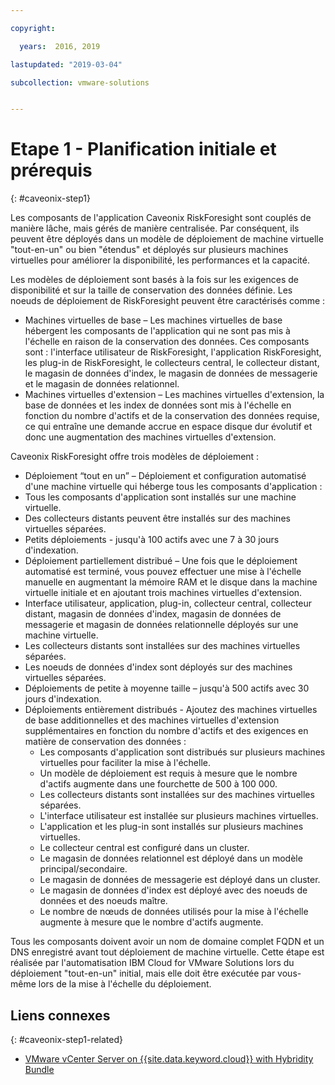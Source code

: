 ```yaml
---

copyright:

  years:  2016, 2019

lastupdated: "2019-03-04"

subcollection: vmware-solutions


---
```


# Etape 1 - Planification initiale et prérequis
{: #caveonix-step1}

Les composants de l'application Caveonix RiskForesight sont couplés de manière lâche, mais gérés de manière centralisée. Par conséquent, ils peuvent être déployés dans un modèle de déploiement de machine virtuelle "tout-en-un" ou bien "étendus" et déployés sur plusieurs machines virtuelles pour améliorer la disponibilité, les performances et la capacité.

Les modèles de déploiement sont basés à la fois sur les exigences de disponibilité et sur la taille de conservation des données définie. Les noeuds de déploiement de RiskForesight peuvent être caractérisés comme :

-	Machines virtuelles de base – Les machines virtuelles de base hébergent les composants de l'application qui ne sont pas mis à l'échelle en raison de la conservation des données. Ces composants sont : l'interface utilisateur de RiskForesight, l'application RiskForesight, les plug-in de RiskForesight, le collecteurs central, le collecteur distant, le magasin de données d'index, le magasin de données de messagerie et le magasin de données relationnel.
-	Machines virtuelles d'extension – Les machines virtuelles d'extension, la base de données et les index de données sont mis à l'échelle en fonction du nombre d'actifs et de la conservation des données requise, ce qui entraîne une demande accrue en espace disque dur évolutif et donc une augmentation des machines virtuelles d'extension.

Caveonix RiskForesight offre trois modèles de déploiement :

-	Déploiement “tout en un” – Déploiement et configuration automatisé d'une machine virtuelle qui héberge tous les composants d'application :
  - Tous les composants d'application sont installés sur une machine virtuelle.
  - Des collecteurs distants peuvent être installés sur des machines virtuelles séparées.
  - Petits déploiements - jusqu'à 100 actifs avec une 7 à 30 jours d'indexation.
-	Déploiement partiellement distribué – Une fois que le déploiement automatisé est terminé, vous pouvez effectuer une mise à l'échelle manuelle en augmentant la mémoire RAM et le disque dans la machine virtuelle initiale et en ajoutant trois machines virtuelles d'extension.
  - Interface utilisateur, application, plug-in, collecteur central, collecteur distant, magasin de données d'index, magasin de données de messagerie et magasin de données relationnelle déployés sur une machine virtuelle.
  - Les collecteurs distants sont installées sur des machines virtuelles séparées.
  -	Les noeuds de données d'index sont déployés sur des machines virtuelles séparées.
  -	Déploiements de petite à moyenne taille – jusqu'à 500 actifs avec 30 jours d'indexation.
- Déploiements entièrement distribués - Ajoutez des machines virtuelles de base additionnelles et des machines virtuelles d'extension supplémentaires en fonction du nombre d'actifs et des exigences en matière de conservation des données :
  - Les composants d'application sont distribués sur plusieurs machines virtuelles pour faciliter la mise à l'échelle.
  -	Un modèle de déploiement est requis à mesure que le nombre d'actifs augmente dans une fourchette de 500 à 100 000.
  -	Les collecteurs distants sont installées sur des machines virtuelles séparées.
  -	L'interface utilisateur est installée sur plusieurs machines virtuelles.
  -	L'application et les plug-in sont installés sur plusieurs machines virtuelles.
  -	Le collecteur central est configuré dans un cluster.
  -	Le magasin de données relationnel est déployé dans un modèle principal/secondaire.
  -	Le magasin de données de messagerie est déployé dans un cluster.
  -	Le magasin de données d'index est déployé avec des noeuds de données et des noeuds maître.
  -	Le nombre de nœuds de données utilisés pour la mise à l'échelle augmente à mesure que le nombre d'actifs augmente.

Tous les composants doivent avoir un nom de domaine complet FQDN et un DNS enregistré avant tout déploiement de machine virtuelle. Cette étape est réalisée par l'automatisation IBM Cloud for VMware Solutions lors du déploiement "tout-en-un" initial, mais elle doit être exécutée par vous-même lors de la mise à l'échelle du déploiement.

## Liens connexes
{: #caveonix-step1-related}

* [VMware vCenter Server on {{site.data.keyword.cloud}} with Hybridity Bundle](/docs/services/vmwaresolutions/archiref/vcs?topic=vmware-solutions-vcs-hybridity-intro)
